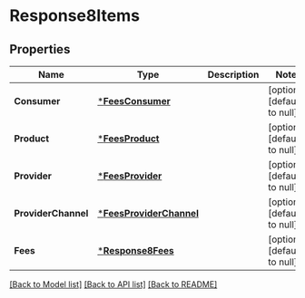 # Response8Items

## Properties
Name | Type | Description | Notes
------------ | ------------- | ------------- | -------------
**Consumer** | [***FeesConsumer**](Fees_consumer.md) |  | [optional] [default to null]
**Product** | [***FeesProduct**](Fees_product.md) |  | [optional] [default to null]
**Provider** | [***FeesProvider**](Fees_provider.md) |  | [optional] [default to null]
**ProviderChannel** | [***FeesProviderChannel**](Fees_provider_channel.md) |  | [optional] [default to null]
**Fees** | [***Response8Fees**](response_8_fees.md) |  | [optional] [default to null]

[[Back to Model list]](../README.md#documentation-for-models) [[Back to API list]](../README.md#documentation-for-api-endpoints) [[Back to README]](../README.md)

